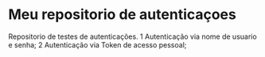 # Meu repositorio de autenticaçoes
Repositorio de testes de autenticações.
1 Autenticação via nome de usuario e senha;
2 Autenticação via Token de acesso pessoal;